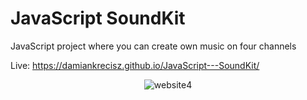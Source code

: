 # JavaScript SoundKit

JavaScript project where you can create own music on four channels

 Live: https://damiankrecisz.github.io/JavaScript---SoundKit/
 
<div align="center"><img src="https://i.ibb.co/LQhxjb6/website4.png" alt="website4" border="0"></div>
